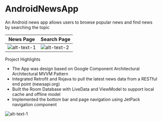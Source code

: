 # AndroidNewsApp
An Android news app allows users to browse popular news and find news by searching the topic

News Page | Search Page
------------ | -------------
![alt-text-1](https://static.wixstatic.com/media/6cc2c6_2b874df232694b4795a58faa90e4d1cb~mv2.png/v1/fill/w_590,h_1178,al_c,q_90,usm_0.66_1.00_0.01/Screenshot_1594106848.webp "News Page") | ![alt-text-2](https://static.wixstatic.com/media/6cc2c6_ab5ccb35776d44f997d8040417bdee40~mv2.png/v1/fill/w_600,h_1178,al_c,q_90,usm_0.66_1.00_0.01/Screenshot_1594106883.webp "Search Page")

Project Highlights
- The App was design based on Google Component Architectural Architectural MVVM Pattern
- Integrated Retrofit and Rxjava to pull the latest news data from a RESTful end point (newsapi.org)
- Built the Room Database with LiveData and ViewModel to support local cache and offline model
- Implemented the bottom bar and page navigation using JetPack navigation component

![alt-text-1](https://static.wixstatic.com/media/6cc2c6_36576222056744dfbbb5468300dfa202~mv2.png/v1/fill/w_328,h_111,al_c,lg_1,q_85/Screen%20Shot%202020-07-07%20at%2012_37_19%20AM_pn.webp)

